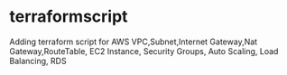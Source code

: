 # terraformscript
Adding terraform script for AWS VPC,Subnet,Internet Gateway,Nat Gateway,RouteTable, EC2 Instance, Security Groups, Auto Scaling, Load Balancing, RDS
